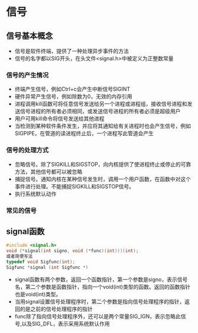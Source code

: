 # 信号

## 信号基本概念

* 信号是软件终端，提供了一种处理异步事件的方法
* 信号的名字都以SIG开头，在头文件<signal.h>中被定义为正整数常量

### 信号的产生情况

* 终端产生信号，例如Ctrl+c会产生中断信号SIGINT
* 硬件异常产生信号，例如除数为0，无效的内存引用
* 进程调用kill函数可将任意信号发送给另一个进程或进程组，接收信号进程和发送信号进程的所有者必须相同，或发送信号进程的所有者必须是超级用户
* 用户可用kill命令将信号发送给其他进程
* 当检测到某种软件条件发生，并应将其通知给有关进程时也会产生信号，例如SIGPIPE，在管道的读进程终止后，一个进程写此管道会产生

### 信号的处理方式

* 忽略信号。除了SIGKILL和SIGSTOP，向内核提供了使进程终止或停止的可靠方法，其他信号都可以被忽略
* 捕捉信号。通知内核在某种信号发生时，调用一个用户函数，在函数中对这个事件进行处理。不能捕捉SIGKILL和SIGSTOP信号。
* 执行系统默认动作

### 常见的信号


## signal函数

```c
#include <signal.h>
void (*signal(int signo, void (*func)(int)))(int);
或者简便写法
typedef void Sigfunc(int);
Sigfunc *signal (int Sigfunc *)
```

* signal函数有两个参数，返回一个函数指针，第一个参数是signo，表示信号名，第二个参数是函数指针，指向一个void(int)类型的函数。返回的函数指针也是void(int)类型。
* 当用signal设置信号处理程序时，第二个参数是指向信号处理程序的指针，返回的是之前的信号处理程序的指针
* func除了指向信号处理程序外，还可以是两个常量SIG_IGN，表示忽略此信号,以及SIG_DFL，表示采用系统默认作用
